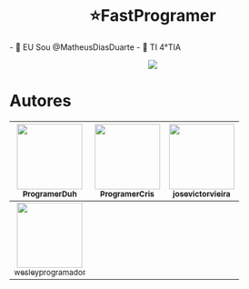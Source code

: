 <h1 align="center">⭐FastProgramer</h1>
- 👋 EU Sou @MatheusDiasDuarte
- 👀 TI 4°TIA
<p align="center">
<img src="http://img.shields.io/static/v1?label=STATUS&message=EM%20DESENVOLVIMENTO&color=GREEN&style=for-the-badge"/>
</p>


# Autores

| [<img src="https://avatars.githubusercontent.com/u/115155057?v=4" width=115><br><sub>ProgramerDuh</sub>](https://github.com/ProgramerDuh?tab=followers) |  [<img src="https://avatars.githubusercontent.com/u/115152924?v=4" width=115><br><sub>ProgramerCris</sub>](https://github.com/ProgramerCris?tab=followers) |  [<img src="https://avatars.githubusercontent.com/u/115152982?v=4" width=115><br><sub>josevictorvieira</sub>](https://github.com/josevictorvieira) |
| :---: | :---: | :---: |
| [<img src="https://avatars.githubusercontent.com/u/115155189?v=4" width=115><br><sub>wesleyprogramador</sub>](https://github.com/wesleyprogramador) |  



